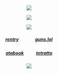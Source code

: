 ⠀<div align="center">

![](https://files.catbox.moe/vrcov0.png)

![](https://komarev.com/ghpvc/?username=carkali&color=fa476e&style=flat&label= (∩｡•ᦍ•｡) &base=8050)

![](https://files.catbox.moe/njxwdf.png)
##### [rentry](https://rentry.co/Ringed_Retail)ㅤㅤㅤㅤ[guns.lol](https://guns.lol/lcb6)
##### [atabook](https://reimu.atabook.org/)ㅤㅤㅤ[tetratto](https://tetratto.com/@lobcorp)

![](https://files.catbox.moe/wixm0n.png)
